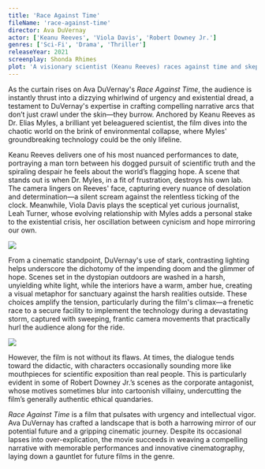 ```yaml
---
title: 'Race Against Time'
fileName: 'race-against-time'
director: Ava DuVernay
actor: ['Keanu Reeves', 'Viola Davis', 'Robert Downey Jr.']
genres: ['Sci-Fi', 'Drama', 'Thriller']
releaseYear: 2021
screenplay: Shonda Rhimes
plot: 'A visionary scientist (Keanu Reeves) races against time and skepticism to deploy a life-saving technology in a world on the brink of collapse.'
---
```


As the curtain rises on Ava DuVernay's _Race Against Time_, the audience is instantly thrust into a dizzying whirlwind of urgency and existential dread, a testament to DuVernay's expertise in crafting compelling narrative arcs that don’t just crawl under the skin—they burrow. Anchored by Keanu Reeves as Dr. Elias Myles, a brilliant yet beleaguered scientist, the film dives into the chaotic world on the brink of environmental collapse, where Myles' groundbreaking technology could be the only lifeline.

Keanu Reeves delivers one of his most nuanced performances to date, portraying a man torn between his dogged pursuit of scientific truth and the spiraling despair he feels about the world’s flagging hope. A scene that stands out is when Dr. Myles, in a fit of frustration, destroys his own lab. The camera lingers on Reeves' face, capturing every nuance of desolation and determination—a silent scream against the relentless ticking of the clock. Meanwhile, Viola Davis plays the sceptical yet curious journalist, Leah Turner, whose evolving relationship with Myles adds a personal stake to the existential crisis, her oscillation between cynicism and hope mirroring our own.

![](https://d340an42g09ocs.cloudfront.net/race-against-time-1.webp)

From a cinematic standpoint, DuVernay's use of stark, contrasting lighting helps underscore the dichotomy of the impending doom and the glimmer of hope. Scenes set in the dystopian outdoors are washed in a harsh, unyielding white light, while the interiors have a warm, amber hue, creating a visual metaphor for sanctuary against the harsh realities outside. These choices amplify the tension, particularly during the film's climax—a frenetic race to a secure facility to implement the technology during a devastating storm, captured with sweeping, frantic camera movements that practically hurl the audience along for the ride.

![](https://d340an42g09ocs.cloudfront.net/race-against-time-2.webp)

However, the film is not without its flaws. At times, the dialogue tends toward the didactic, with characters occasionally sounding more like mouthpieces for scientific exposition than real people. This is particularly evident in some of Robert Downey Jr.’s scenes as the corporate antagonist, whose motives sometimes blur into cartoonish villainy, undercutting the film’s generally authentic ethical quandaries.

_Race Against Time_ is a film that pulsates with urgency and intellectual vigor. Ava DuVernay has crafted a landscape that is both a harrowing mirror of our potential future and a gripping cinematic journey. Despite its occasional lapses into over-explication, the movie succeeds in weaving a compelling narrative with memorable performances and innovative cinematography, laying down a gauntlet for future films in the genre.
